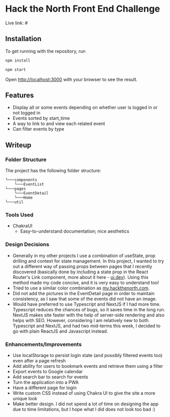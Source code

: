 # Hack the North Front End Challenge
Live link: # 

## Installation
To get running with the repository, run
```bash
npm install
```
```bash    
npm start
```
Open [http://localhost:3000](http://localhost:3000) with your browser to see the result.

## Features

- Display all or some events depending on whether user is logged in or not logged in
- Events sorted by start_time
- A way to link to and view each related event
- Can filter events by type

## Writeup
### Folder Structure
The project has the following folder structure:
```
└───components
    └───EventList
└───pages
    └───EventDetail
    └───Home
└───util
```

### Tools Used
- ChakraUI
  - Easy-to-understand documentation; nice aesthetics

### Design Decisions
- Generally in my other projects I use a combination of useState, prop drilling and context for state management. In this project, I wanted to try out a different way of passing props between pages that I recently discovered (basically done by including a state prop in the React Router's Link component, more about it here - [ui.dev](https://ui.dev/react-router-pass-props-to-link)). Using this method made my code concise, and it is very easy to understand too! 
- Tried to use a similar color combination as [my.hackthenorth.com](https://my.hackthenorth.com/). 
- Did not add the pictures in the EventDetail page in order to maintain consistency, as I saw that some of the events did not have an image.
- Would have preferred to use Typescript and NextJS if I had more time. Typescript reduces the chances of bugs, so it saves time in the long run. NextJS makes site faster with the help of server-side rendering and also helps with SEO. However, considering I am relatively new to both Typescript and NextJS, and had two mid-terms this week, I decided to go with plain ReactJS and Javascript instead.  


### Enhancements/Improvements 
- Use localStorage to persist login state (and possibly filtered events too) even after a page refresh
- Add ability for users to bookmark events and retrieve them using a filter
- Export events to Google calendar
- Add search bar to search for events
- Turn the application into a PWA
- Have a different page for login
- Write custom CSS instead of using Chakra UI to give the site a more unique look
- Make better design. I did not spend a lot of time on designing the app due to time limitations, but I hope what I did does not look too bad :)
